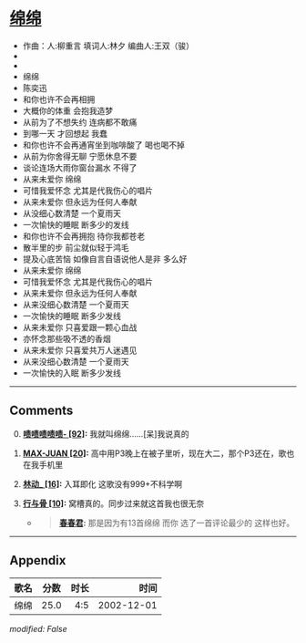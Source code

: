 # [绵绵](https://music.163.com/song?id=66951)

* 作曲：人:柳重言 填词人:林夕 编曲人:王双（骏）
*
*
* 绵绵
* 陈奕迅
* 和你也许不会再相拥
* 大概你的体重 会抱我造梦
* 从前为了不想失约 连病都不敢痛
* 到哪一天 才回想起 我蠢
* 和你也许不会再通宵坐到咖啡酸了 喝也喝不掉
* 从前为你舍得无聊 宁愿休息不要
* 谈论连场大雨你窗台漏水 不得了
* 从来未爱你 绵绵
* 可惜我爱怀念 尤其是代我伤心的唱片
* 从来未爱你 但永远为任何人奉献
* 从没细心数清楚 一个夏雨天
* 一次愉快的睡眠 断多少的发线
* 和你也许不会再拥抱 待你我都苍老
* 散半里的步 前尘就似轻于鸿毛
* 提及心底苦恼 如像自言自语说他人是非 多么好
* 从来未爱你 绵绵
* 可惜我爱怀念 尤其是代我伤心的唱片
* 从来未爱你 但永远为任何人奉献
* 从来没细心数清楚 一个夏雨天
* 一次愉快的睡眠 断多少发线
* 从来未爱你 只喜爱跟一颗心血战
* 亦怀念那些吸不透的香烟
* 从来未爱你 只喜爱共万人迷遇见
* 从来没细心数清楚 一个夏雨天
* 一次愉快的入眠 断多少发线


---

## Comments
0. **[啧啧啧啧啧- \[92\]](https://music.163.com/#/user/home?id=47690225):** 我就叫绵绵……[呆]我说真的

1. **[MAX-JUAN \[20\]](https://music.163.com/#/user/home?id=554756175):** 高中用P3晚上在被子里听，现在大二，那个P3还在，歌也在我手机里

2. **[林动_ \[16\]](https://music.163.com/#/user/home?id=326529095):** 入耳即化   这歌没有999+不科学啊

3. **[行与骨 \[10\]](https://music.163.com/#/user/home?id=532664228):** 窝槽真的。同步过来就这首我也很无奈
	* > **[春春君](https://music.163.com/#/user/home?id=29892172):** 那是因为有13首绵绵  而你 选了一首评论最少的  这样也好。



---

## Appendix

|歌名|分数|时长|时间|
|:---|:---:|---:|---:|
|绵绵|25.0|4:5|2002-12-01

*modified: False*